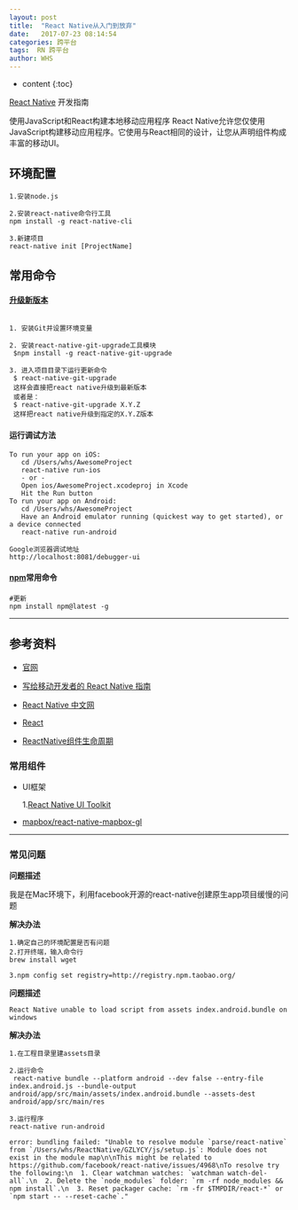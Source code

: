 ```yaml
---
layout: post
title:  "React Native从入门到放弃"
date:   2017-07-23 08:14:54
categories: 跨平台
tags:  RN 跨平台
author: WHS
---
```


* content
{:toc}

[React Native](http://facebook.github.io/react-native/) 开发指南

使用JavaScript和React构建本地移动应用程序
React Native允许您仅使用JavaScript构建移动应用程序。它使用与React相同的设计，让您从声明组件构成丰富的移动UI。




## 环境配置

```
1.安装node.js

2.安装react-native命令行工具
npm install -g react-native-cli

3.新建项目
react-native init [ProjectName]
```

## 常用命令


#### [升级新版本](http://reactnative.cn/docs/0.46/upgrading.html)

```

1. 安装Git并设置环境变量

2. 安装react-native-git-upgrade工具模块
 $npm install -g react-native-git-upgrade

3. 进入项目目录下运行更新命令
 $ react-native-git-upgrade
 这样会直接把react native升级到最新版本
 或者是：
 $ react-native-git-upgrade X.Y.Z
 这样把react native升级到指定的X.Y.Z版本
```

#### 运行调试方法

```
To run your app on iOS:
   cd /Users/whs/AwesomeProject
   react-native run-ios
   - or -
   Open ios/AwesomeProject.xcodeproj in Xcode
   Hit the Run button
To run your app on Android:
   cd /Users/whs/AwesomeProject
   Have an Android emulator running (quickest way to get started), or a device connected
   react-native run-android

Google浏览器调试地址
http://localhost:8081/debugger-ui   
```
#### [npm](https://www.npmjs.com/)常用命令
```
#更新
npm install npm@latest -g
```
---

## 参考资料

* [官网](http://facebook.github.io/react-native/)

* [写给移动开发者的 React Native 指南](http://www.jianshu.com/p/b88944250b25)

* [React Native 中文网](http://reactnative.cn/post/3634)

* [React](https://facebook.github.io/react/)

* [ReactNative组件生命周期](http://blog.csdn.net/ElinaVampire/article/details/51813677)



### 常用组件

* UI框架

  1.[React Native UI Toolkit](https://react-native-training.github.io/react-native-elements/)


* [mapbox/react-native-mapbox-gl](https://github.com/mapbox/react-native-mapbox-gl)


---

### 常见问题

**问题描述**

我是在Mac环境下，利用facebook开源的react-native创建原生app项目缓慢的问题

**解决办法**

```
1.确定自己的环境配置是否有问题
2.打开终端，输入命令行
brew install wget

3.npm config set registry=http://registry.npm.taobao.org/

```


**问题描述**
```
React Native unable to load script from assets index.android.bundle on windows
```
**解决办法**

```
1.在工程目录里建assets目录

2.运行命令
 react-native bundle --platform android --dev false --entry-file index.android.js --bundle-output android/app/src/main/assets/index.android.bundle --assets-dest android/app/src/main/res

3.运行程序
react-native run-android
```

```
error: bundling failed: "Unable to resolve module `parse/react-native` from `/Users/whs/ReactNative/GZLYCY/js/setup.js`: Module does not exist in the module map\n\nThis might be related to https://github.com/facebook/react-native/issues/4968\nTo resolve try the following:\n  1. Clear watchman watches: `watchman watch-del-all`.\n  2. Delete the `node_modules` folder: `rm -rf node_modules && npm install`.\n  3. Reset packager cache: `rm -fr $TMPDIR/react-*` or `npm start -- --reset-cache`."
```


